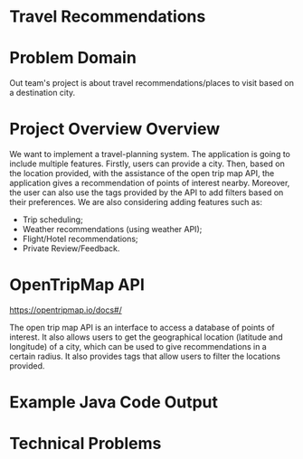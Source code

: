 # Travel Recommendations

# Problem Domain

Out team's project is about travel recommendations/places to visit based on a destination city. 

# Project Overview Overview

We want to implement a travel-planning system. The application is going to include multiple features. Firstly, users can provide a city. Then, based on the location provided, with the assistance of the open trip map API, the application gives a recommendation of points of interest nearby. Moreover, the user can also use the tags provided by the API to add filters based on their preferences. We are also considering adding features such as: 

* Trip scheduling;
* Weather recommendations (using weather API); 
* Flight/Hotel recommendations; 
* Private Review/Feedback. 

# OpenTripMap API

https://opentripmap.io/docs#/

The open trip map API is an interface to access a database of points of interest. It also allows users to get the geographical location (latitude and longitude) of a city, which can be used to give recommendations in a certain radius. It also provides tags that allow users to filter the locations provided. 

# Example Java Code Output

# Technical Problems
